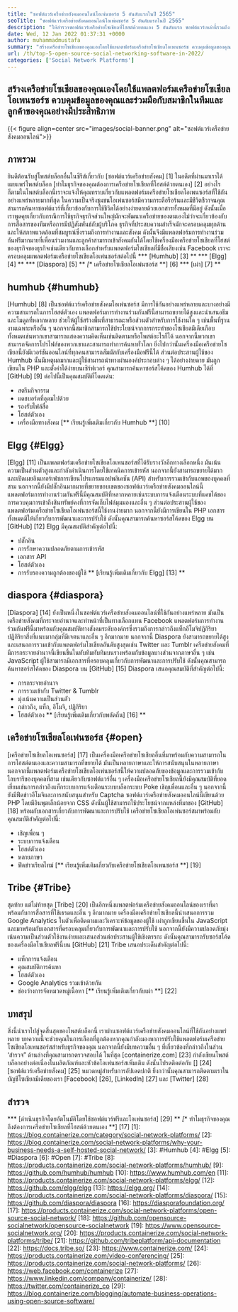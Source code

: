 ```yaml
---
title: "ซอฟต์แวร์เครือข่ายสังคมออนไลน์โอเพ่นซอร์ส 5 อันดับแรกในปี 2565" 
seoTitle: "ซอฟต์แวร์เครือข่ายสังคมออนไลน์โอเพ่นซอร์ส 5 อันดับแรกในปี 2565" 
description: "ให้สำรวจซอฟต์แวร์เครือข่ายโซเชียลที่โฮสต์ด้วยตนเอง 5 อันดับแรก ซอฟต์แวร์เหล่านี้รวมถึง Humhub, Elgg, Diaspora, เครือข่ายสังคมโอเพ่นซอร์สและเผ่า" 
date: Wed, 12 Jan 2022 01:37:31 +0000
author: muhammadmustafa
summary: "สร้างเครือข่ายโซเชียลของคุณเองโดยใช้แพลตฟอร์มเครือข่ายโซเชียลโอเพนซอร์ซ ควบคุมข้อมูลของคุณและร่วมมือกับสมาชิกในทีมของคุณ & amp; ลูกค้าได้อย่างมีประสิทธิภาพ" 
url: /th/top-5-open-source-social-networking-software-in-2022/
categories: ['Social Network Platforms']
---
```


## สร้างเครือข่ายโซเชียลของคุณเองโดยใช้แพลตฟอร์มเครือข่ายโซเชียลโอเพนซอร์ซ ควบคุมข้อมูลของคุณและร่วมมือกับสมาชิกในทีมและลูกค้าของคุณอย่างมีประสิทธิภาพ

{{< figure align=center src="images/social-banner.png" alt="ซอฟต์แวร์เครือข่ายสังคมออนไลน์">}}


## ภาพรวม
ยินดีต้อนรับสู่โพสต์บล็อกอื่นในซีรีส์เกี่ยวกับ [ซอฟต์แวร์เครือข่ายสังคม] [1] ในอดีตที่ผ่านมาเราได้เผยแพร่โพสต์บล็อก [ทำไมธุรกิจของคุณต้องการเครือข่ายโซเชียลที่โฮสต์ด้วยตนเอง] [2] อย่างไรก็ตามในโพสต์บล็อกนี้เราจะแจ้งให้คุณทราบเกี่ยวกับแพลตฟอร์มเครือข่ายโซเชียลโอเพนซอร์สที่ใช้กันอย่างแพร่หลายมากที่สุด ในความเป็นจริงชุมชนโอเพ่นซอร์สมีความกระตือรือร้นและมีชีวิตชีวาจนคุณสามารถค้นหาซอฟต์แวร์ที่เกี่ยวข้องกับการใช้ชีวิตได้อย่างง่ายดายด้วยเอกสารทั้งหมดที่มีอยู่ ดังนั้นเมื่อเราพูดคุยเกี่ยวกับกรณีการใช้ธุรกิจธุรกิจส่วนใหญ่มักจะพัฒนาเครือข่ายของตนเองไม่ว่าจะเกี่ยวข้องกับการสื่อสารของทีมหรือการมีปฏิสัมพันธ์กับผู้บริโภค
ธุรกิจที่ประสบความสำเร็จมักจะครอบคลุมทุกด้านและให้สภาพแวดล้อมที่สมบูรณ์ซึ่งรวมถึงการทำงานและสังคม ดังนั้นจึงมีแพลตฟอร์มการทำงานร่วมกันฟรีมากมายที่เพื่อนร่วมงานและลูกค้าสามารถเข้าสังคมกันได้โดยใช้เครื่องมือเครือข่ายโซเชียลที่โฮสต์ของธุรกิจของธุรกิจเช่นเดียวกับทางเลือกสำหรับแพลตฟอร์มโซเชียลที่มีชื่อเสียงเช่น Facebook เราจะครอบคลุมแพลตฟอร์มเครือข่ายโซเชียลโอเพ่นซอร์สต่อไปนี้
  *** [Humhub] [3] **
  *** [Elgg] [4] **
  *** [Diaspora] [5] **
  *[** เครือข่ายโซเชียลโอเพ่นซอร์ส **] [6]
  *** [เผ่า] [7] **

## humhub {#humhub}
[Humhub] [8] เป็นซอฟต์แวร์เครือข่ายสังคมโอเพ่นซอร์ส มีการใช้กันอย่างแพร่หลายและบางอย่างมีความสามารถในการโฮสต์ตัวเอง แพลตฟอร์มการทำงานร่วมกันฟรีนี้สามารถขยายได้สูงและนำเสนอธีมและโมดูลที่หลากหลาย ช่วยให้ผู้ใช้สร้างพื้นที่สาธารณะหรือส่วนตัวสำหรับการใช้งานใด ๆ เช่นพื้นที่ฐานงานเฉพาะหรืออื่น ๆ นอกจากนี้สมาชิกสามารถใช้ประโยชน์จากการกระทำของโซเชียลมีเดียเกือบทั้งหมดเช่นพวกเขาสามารถแสดงความคิดเห็นเช่นติดตามหรือโพสต์อะไรก็ได้ นอกจากนี้พวกเขาสามารถจัดการโปรไฟล์ของพวกเขาและสามารถทำการค้นหาทั่วโลก ยิ่งไปกว่านั้นเครื่องมือเครือข่ายโซเชียลนี้ยังมีเวอร์ชันออนไลน์ที่ทุกคนสามารถสัมผัสกับเครื่องมือฟรีนี้ได้ ส่วนต่อประสานผู้ใช้ของ Humhub นั้นมีเหตุผลมากและผู้ใช้สามารถนำทางผ่านองค์ประกอบต่าง ๆ ได้อย่างง่ายดาย มันถูกเขียนใน PHP และตั้งค่าได้ง่ายบนเซิร์ฟเวอร์ คุณสามารถค้นหาซอร์สโค้ดของ Humhub ได้ที่ [GitHub] [9]
ต่อไปนี้เป็นคุณสมบัติที่โดดเด่น:
  * สตรีมกิจกรรม
  * แดชบอร์ดที่อุดมไปด้วย
  * รองรับไฟล์สื่อ
  * โฮสต์ตัวเอง
  * เครื่องมือทางสังคม
[** เรียนรู้เพิ่มเติมเกี่ยวกับ Humhub **] [10]

## Elgg {#Elgg}
[Elgg] [11] เป็นแพลตฟอร์มเครือข่ายโซเชียลโอเพนซอร์สที่ได้รับรางวัลอีกทางเลือกหนึ่ง มันเน้นความเป็นส่วนตัวสูงและกำลังดำเนินการโดยใช้เทคนิคการเข้ารหัส นอกจากนี้ยังสามารถขยายได้มากและเปิดเผยอินเทอร์เฟซการเขียนโปรแกรมแอปพลิเคชัน (API) สำหรับการรวมเข้ากับแอพของบุคคลที่สาม นอกจากนี้ยังมีปลั๊กอินมากมายที่ขยายขอบเขตของซอฟต์แวร์เครือข่ายสังคมออนไลน์นี้ แพลตฟอร์มการทำงานร่วมกันฟรีนี้มีคุณสมบัติที่หลากหลายเช่นระบบการแจ้งเตือนระบบที่แคชได้ของการควบคุมการเข้าถึงสินทรัพย์คงที่การจัดเก็บไฟล์มุมมองและอื่น ๆ ส่วนต่อประสานผู้ใช้ของแพลตฟอร์มเครือข่ายโซเชียลโอเพ่นซอร์สนี้ใช้งานง่ายมาก นอกจากนี้ยังมีการเขียนใน PHP เอกสารทั้งหมดมีให้เกี่ยวกับการพัฒนาและการปรับใช้ ดังนั้นคุณสามารถค้นหาซอร์สโค้ดของ Elgg บน [GitHub] [12]
Elgg มีคุณสมบัติสำคัญต่อไปนี้:
  * ปลั๊กอิน
  * การรักษาความปลอดภัยตามการเข้ารหัส
  * เอกสาร API
  * โฮสต์ตัวเอง
  * การรับรองความถูกต้องของผู้ใช้
** [เรียนรู้เพิ่มเติมเกี่ยวกับ Elgg] [13] **

## diaspora {#diaspora}
[Diaspora] [14] ยังเป็นหนึ่งในซอฟต์แวร์เครือข่ายสังคมออนไลน์ที่ใช้กันอย่างแพร่หลาย มันเป็นเครือข่ายสังคมที่กระจายอำนาจและทำหน้าที่เป็นทางเลือกแทน Facebook แพลตฟอร์มการทำงานร่วมกันฟรีนี้มาพร้อมกับคุณสมบัติทางสังคมระดับองค์กรซึ่งรวมถึงการกล่าวถึงแท็กอีโมจิปฏิกิริยาปฏิกิริยาสิ่งที่แนบมากลุ่มที่มีเจตนาและอื่น ๆ อีกมากมาย นอกจากนี้ Diaspora ยังสามารถขยายได้สูงและเสนอการรวมเข้ากับแพลตฟอร์มโซเชียลอันดับสูงสุดเช่น Twitter และ Tumblr เครือข่ายสังคมที่มีการกระจายอำนาจนี้เขียนขึ้นในทับทิมทับทิมบนรางพร้อมกับข้อมูลบางส่วนจากภาษาอื่น ๆ เช่น JavaScript ผู้ใช้สามารถมีเอกสารที่ครอบคลุมเกี่ยวกับการพัฒนาและการปรับใช้ ดังนั้นคุณสามารถค้นหาซอร์สโค้ดของ Diaspora บน [GitHub] [15]
Diaspora เสนอคุณสมบัติที่สำคัญต่อไปนี้:
  * การกระจายอำนาจ
  * การรวมเข้ากับ Twitter & Tumblr
  * มุ่งเน้นความเป็นส่วนตัว
  * กล่าวถึง, แท็ก, อิโมจิ, ปฏิกิริยา
  * โฮสต์ตัวเอง
** [เรียนรู้เพิ่มเติมเกี่ยวกับพลัดถิ่น] [16] **

## เครือข่ายโซเชียลโอเพ่นซอร์ส {#open}
[เครือข่ายโซเชียลโอเพนซอร์ส] [17] เป็นเครื่องมือเครือข่ายโซเชียลอื่นที่มาพร้อมกับความสามารถในการโฮสต์ตนเองและความสามารถที่ขยายได้ มันเป็นหลายภาษาและให้การสนับสนุนในหลายภาษา นอกจากนี้แพลตฟอร์มเครือข่ายโซเชียลโอเพ่นซอร์สนี้ให้ความปลอดภัยของข้อมูลและการรวมเข้ากับไลบรารีของบุคคลที่สาม เช่นเดียวกับซอฟต์แวร์อื่น ๆ เครื่องมือเครือข่ายโซเชียลนี้ยังมีคุณสมบัติที่ยอดเยี่ยมเช่นการกล่าวถึงแท็กระบบการแจ้งเตือนระบบบล็อกระบบ Poke เชิญเพื่อนและอื่น ๆ นอกจากนี้ยังมีฟีดข่าวอีโมจิและการสนับสนุนสำหรับ Captcha ซอฟต์แวร์เครือข่ายสังคมออนไลน์นี้เขียนด้วย PHP โดยมีอินพุตเล็กน้อยจาก CSS ดังนั้นผู้ใช้สามารถใช้ประโยชน์จากแหล่งที่มาของ [GitHub] [18] พร้อมกับเอกสารเกี่ยวกับการพัฒนาและการปรับใช้
เครือข่ายโซเชียลโอเพ่นซอร์สมาพร้อมกับคุณสมบัติสำคัญต่อไปนี้:
  * เชิญเพื่อน ๆ
  * ระบบการแจ้งเตือน
  * โฮสต์ตัวเอง
  * หลายภาษา
  * ฟีดข่าวเรียลไทม์
[** เรียนรู้เพิ่มเติมเกี่ยวกับเครือข่ายโซเชียลโอเพนซอร์ส **] [19]

## Tribe {#Tribe}
สุดท้าย แต่ไม่ท้ายสุด [Tribe] [20] เป็นอีกหนึ่งแพลตฟอร์มเครือข่ายสังคมออนไลน์ของเราที่มาพร้อมกับการสื่อสารที่ใช้เธรดและอื่น ๆ อีกมากมาย เครื่องมือเครือข่ายโซเชียลนี้นำเสนอการรวม Google Analytics ในตัวเพื่อติดตามและวิเคราะห์ข้อมูลของผู้ใช้ เผ่าถูกเขียนขึ้นใน JavaScript และมาพร้อมกับเอกสารที่ครอบคลุมเกี่ยวกับการพัฒนาและการปรับใช้ นอกจากนี้ยังมีความปลอดภัยมุ่งเน้นความเป็นส่วนตัวใช้งานง่ายและเสนอส่วนต่อประสานผู้ใช้เชิงตรรกะ ดังนั้นคุณสามารถรับซอร์สโค้ดของเครื่องมือโซเชียลฟรีนี้บน [GitHub] [21]
Tribe เสนอประเด็นสำคัญต่อไปนี้:
  * แท็กการแจ้งเตือน
  * คุณสมบัติการค้นหา
  * โฮสต์ตัวเอง
  * Google Analytics รวมเข้าด้วยกัน
  * ช่องว่างการจัดหมวดหมู่เนื้อหา
[** เรียนรู้เพิ่มเติมเกี่ยวกับเผ่า **] [22]

## **บทสรุป**
สิ่งนี้นำเราไปสู่จุดสิ้นสุดของโพสต์บล็อกนี้ เราผ่านซอฟต์แวร์เครือข่ายสังคมออนไลน์ที่ใช้กันอย่างแพร่หลาย บทความนี้จะช่วยคุณในการเลือกที่ถูกต้องหากคุณกำลังมองหาการปรับใช้แพลตฟอร์มเครือข่ายโซเชียลโอเพนซอร์สสำหรับธุรกิจของคุณ นอกจากนี้ยังมีบทความอื่น ๆ ที่เกี่ยวข้องที่กล่าวถึงในส่วน ‘สำรวจ” ด้านล่างที่คุณสามารถตรวจสอบได้
ในที่สุด [containerize.com] [23] กำลังเขียนโพสต์บล็อกอย่างต่อเนื่องในผลิตภัณฑ์และหัวข้อโอเพ่นซอร์สเพิ่มเติม ดังนั้นโปรดติดต่อกับ [] [24] [ซอฟต์แวร์เครือข่ายสังคม] [25] หมวดหมู่สำหรับการอัปเดตปกติ ยิ่งกว่านั้นคุณสามารถติดตามเราในบัญชีโซเชียลมีเดียของเรา [Facebook] [26], [LinkedIn] [27] และ [Twitter] [28]

## สำรวจ
  *** [ดำเนินธุรกิจโดยอัตโนมัติโดยใช้ซอฟต์แวร์ฟรีและโอเพ่นซอร์ส] [29] **
  *[** ทำไมธุรกิจของคุณถึงต้องการเครือข่ายโซเชียลที่โฮสต์ด้วยตนเอง **] [17]
[1]: https://blog.containerize.com/category/social-network-platforms/
[2]: https://blog.containerize.com/social-network-platforms/why-your-business-needs-a-self-hosted-social-network/
[3]: #Humhub
[4]: #Elgg
[5]: #Diaspora
[6]: #Open
[7]: #Tribe
[8]: https://products.containerize.com/social-network-platforms/humhub/
[9]: https://github.com/humhub/humhub
[10]: https://www.humhub.com/en
[11]: https://products.containerize.com/social-network-platforms/elgg/
[12]: https://github.com/elgg/elgg
[13]: https://elgg.org/
[14]: https://products.containerize.com/social-network-platforms/diaspora/
[15]: https://github.com/diaspora/diaspora
[16]: https://diasporafoundation.org/
[17]: https://products.containerize.com/social-network-platforms/open-source-social-network/
[18]: https://github.com/opensource-socialnetwork/opensource-socialnetwork
[19]: https://www.opensource-socialnetwork.org/
[20]: https://products.containerize.com/social-network-platforms/tribe/
[21]: https://github.com/tribeplatform/api-documentation
[22]: https://docs.tribe.so/
[23]: https://www.containerize.com/
[24]: https://products.containerize.com/video-conferencing/
[25]: https://products.containerize.com/social-network-platforms/
[26]: https://web.facebook.com/containerize
[27]: https://www.linkedin.com/company/containerize/
[28]: https://twitter.com/containerize_co
[29]: https://blog.containerize.com/blogging/automate-business-operations-using-open-source-software/
